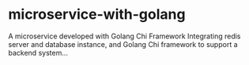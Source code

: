 # microservice-with-golang
 A microservice developed with Golang Chi Framework
Integrating redis server and database instance, and Golang Chi framework to support a backend system... 